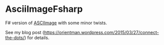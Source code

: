 # AsciiImageFsharp

F# version of [ASCIImage](http://asciimage.org/) with some minor twists.

See my blog post (https://orientman.wordpress.com/2015/03/27/connect-the-dots/) for details.
